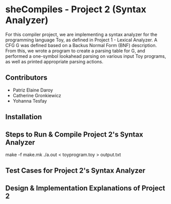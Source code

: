 # sheCompiles - Project 2 (Syntax Analyzer)
For this compiler project, we are implementing a syntax analyzer for the programming language Toy, as defined in Project 1 - Lexical Analyzer. A CFG G was defined based on a Backus Normal Form (BNF) description. From this, we wrote a program to create a parsing table for G, and performed a one-symbol lookahead parsing on various input Toy programs, as well as printed appropriate parsing actions.

## Contributors
- Patriz Elaine Daroy
- Catherine Gronkiewicz
- Yohanna Tesfay

## Installation

## Steps to Run & Compile Project 2's Syntax Analyzer
make -f make.mk
./a.out < toyprogram.toy > output.txt

## Test Cases for Project 2's Syntax Analyzer

## Design & Implementation Explanations of Project 2
